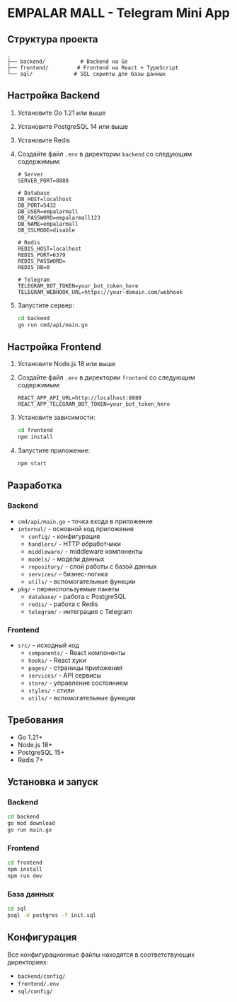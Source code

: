 # EMPALAR MALL - Telegram Mini App

## Структура проекта

```
.
├── backend/           # Backend на Go
├── frontend/         # Frontend на React + TypeScript
└── sql/             # SQL скрипты для базы данных
```

## Настройка Backend

1. Установите Go 1.21 или выше
2. Установите PostgreSQL 14 или выше
3. Установите Redis
4. Создайте файл `.env` в директории `backend` со следующим содержимым:
   ```
   # Server
   SERVER_PORT=8080

   # Database
   DB_HOST=localhost
   DB_PORT=5432
   DB_USER=empalarmall
   DB_PASSWORD=empalarmall123
   DB_NAME=empalarmall
   DB_SSLMODE=disable

   # Redis
   REDIS_HOST=localhost
   REDIS_PORT=6379
   REDIS_PASSWORD=
   REDIS_DB=0

   # Telegram
   TELEGRAM_BOT_TOKEN=your_bot_token_here
   TELEGRAM_WEBHOOK_URL=https://your-domain.com/webhook
   ```

5. Запустите сервер:
   ```bash
   cd backend
   go run cmd/api/main.go
   ```

## Настройка Frontend

1. Установите Node.js 18 или выше
2. Создайте файл `.env` в директории `frontend` со следующим содержимым:
   ```
   REACT_APP_API_URL=http://localhost:8080
   REACT_APP_TELEGRAM_BOT_TOKEN=your_bot_token_here
   ```

3. Установите зависимости:
   ```bash
   cd frontend
   npm install
   ```

4. Запустите приложение:
   ```bash
   npm start
   ```

## Разработка

### Backend

- `cmd/api/main.go` - точка входа в приложение
- `internal/` - основной код приложения
  - `config/` - конфигурация
  - `handlers/` - HTTP обработчики
  - `middleware/` - middleware компоненты
  - `models/` - модели данных
  - `repository/` - слой работы с базой данных
  - `services/` - бизнес-логика
  - `utils/` - вспомогательные функции
- `pkg/` - переиспользуемые пакеты
  - `database/` - работа с PostgreSQL
  - `redis/` - работа с Redis
  - `telegram/` - интеграция с Telegram

### Frontend

- `src/` - исходный код
  - `components/` - React компоненты
  - `hooks/` - React хуки
  - `pages/` - страницы приложения
  - `services/` - API сервисы
  - `store/` - управление состоянием
  - `styles/` - стили
  - `utils/` - вспомогательные функции

## Требования

- Go 1.21+
- Node.js 18+
- PostgreSQL 15+
- Redis 7+

## Установка и запуск

### Backend

```bash
cd backend
go mod download
go run main.go
```

### Frontend

```bash
cd frontend
npm install
npm run dev
```

### База данных

```bash
cd sql
psql -U postgres -f init.sql
```

## Конфигурация

Все конфигурационные файлы находятся в соответствующих директориях:
- `backend/config/`
- `frontend/.env`
- `sql/config/` 